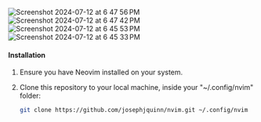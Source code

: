 ![Screenshot 2024-07-12 at 6 47 56 PM](https://github.com/user-attachments/assets/a511e248-53b0-49b2-913d-3a5d01ff547f)
![Screenshot 2024-07-12 at 6 47 42 PM](https://github.com/user-attachments/assets/35405c63-69ec-44cc-a912-3083bc641877)
![Screenshot 2024-07-12 at 6 45 53 PM](https://github.com/user-attachments/assets/e53ff0e5-52d3-4ae4-a350-153b8506218b)
![Screenshot 2024-07-12 at 6 45 33 PM](https://github.com/user-attachments/assets/3c0e94d9-5294-4d61-9228-135154de15fb)

#### Installation

1. Ensure you have Neovim installed on your system.

2. Clone this repository to your local machine, inside your "~/.config/nvim" folder:

   ```bash
   git clone https://github.com/josephjquinn/nvim.git ~/.config/nvim
   ```
